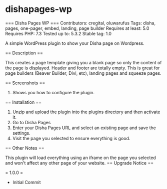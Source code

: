 # dishapages-wp

=== Disha Pages WP ===
Contributors: cregital, oluwarufus
Tags: disha, pages, one-pager, embed, landing, page builder
Requires at least: 5.0
Requires PHP: 7.3
Tested up to: 5.3.2
Stable tag: 1.0

A simple WordPress plugin to show your Disha page on Wordpress.

== Description ==

This creates a page template giving you a blank page so only the content of the page is displayed. Header and footer are totally empty. This is great for page builders (Beaver Builder, Divi, etc), landing pages and squeeze pages.

== Screenshots ==

1. Shows you how to configure the plugin.

== Installation ==

1. Unzip and upload the plugin into the plugins directory and then activate it.
2. Go to Disha Pages
3. Enter your Disha Pages URL and select an existing page and save the settings.
4. Visit the page you selected to ensure everything is good.

== Other Notes ==

This plugin will load everything using an iframe on the page you selected and won't affect any other page of your website.
== Upgrade Notice ==

= 1.0.0 =
* Initial Commit
